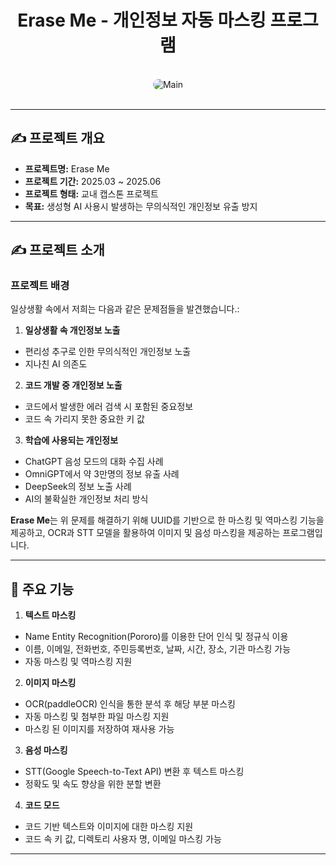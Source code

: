 <div align="center">
  <h1>Erase Me - 개인정보 자동 마스킹 프로그램</h1>
</div>

<br/>

<div align="center">
  <img src="./assets/Main.png" alt="Main" style="border-radius: 10px;"/>
</div>

<br/>

---

## ✍️ 프로젝트 개요

- **프로젝트명:** Erase Me
- **프로젝트 기간:** 2025.03 ~ 2025.06
- **프로젝트 형태:** 교내 캡스톤 프로젝트
- **목표:** 생성형 AI 사용시 발생하는 무의식적인 개인정보 유출 방지

---

## ✍️ 프로젝트 소개

### 프로젝트 배경

일상생활 속에서 저희는 다음과 같은 문제점들을 발견했습니다.:

1. **일상생활 속 개인정보 노출** 
- 편리성 추구로 인한 무의식적인 개인정보 노출
- 지나친 AI 의존도

2. **코드 개발 중 개인정보 노출** 
- 코드에서 발생한 에러 검색 시 포함된 중요정보
- 코드 속 가리지 못한 중요한 키 값

3. **학습에 사용되는 개인정보** 
- ChatGPT 음성 모드의 대화 수집 사례
- OmniGPT에서 약 3만명의 정보 유출 사례
- DeepSeek의 정보 노출 사례
- AI의 불확실한 개인정보 처리 방식 

**Erase Me**는 위 문제를 해결하기 위해 UUID를 기반으로 한 마스킹 및 역마스킹 기능을 제공하고, OCR과 STT 모델을 활용하여 이미지 및 음성 마스킹을 제공하는 프로그램입니다.

---

## 🚀 주요 기능

1. **텍스트 마스킹** 
- Name Entity Recognition(Pororo)를 이용한 단어 인식 및 정규식 이용
- 이름, 이메일, 전화번호, 주민등록번호, 날짜, 시간, 장소, 기관 마스킹 가능
- 자동 마스킹 및 역마스킹 지원

2. **이미지 마스킹** 
- OCR(paddleOCR) 인식을 통한 분석 후 해당 부분 마스킹
- 자동 마스킹 및 첨부한 파일 마스킹 지원
- 마스킹 된 이미지를 저장하여 재사용 가능

3. **음성 마스킹**
- STT(Google Speech-to-Text API) 변환 후 텍스트 마스킹
- 정확도 및 속도 향상을 위한 분할 변환

4. **코드 모드**
- 코드 기반 텍스트와 이미지에 대한 마스킹 지원
- 코드 속 키 값, 디렉토리 사용자 명, 이메일 마스킹 가능

---
